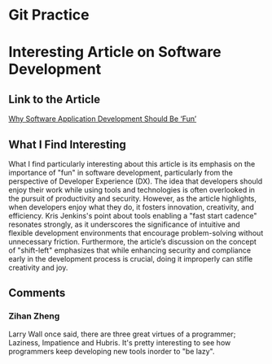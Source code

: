 # Git Practice
# Interesting Article on Software Development

## Link to the Article

[Why Software Application Development Should Be ‘Fun’](https://www.forbes.com/sites/adrianbridgwater/2022/10/25/why-software-application-development-should-be-fun/)

## What I Find Interesting
What I find particularly interesting about this article is its emphasis on the importance of "fun" in software development, particularly from the perspective of Developer Experience (DX). The idea that developers should enjoy their work while using tools and technologies is often overlooked in the pursuit of productivity and security. However, as the article highlights, when developers enjoy what they do, it fosters innovation, creativity, and efficiency. Kris Jenkins's point about tools enabling a "fast start cadence" resonates strongly, as it underscores the significance of intuitive and flexible development environments that encourage problem-solving without unnecessary friction. Furthermore, the article’s discussion on the concept of "shift-left" emphasizes that while enhancing security and compliance early in the development process is crucial, doing it improperly can stifle creativity and joy. 

## Comments

### Zihan Zheng

Larry Wall once said, there are three great virtues of a programmer; Laziness, Impatience and Hubris. It's pretty interesting to see how programmers keep developing new tools inorder to "be lazy".
